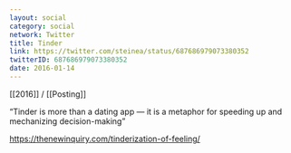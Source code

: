 ```yaml
---
layout: social
category: social
network: Twitter
title: Tinder
link: https://twitter.com/steinea/status/687686979073380352
twitterID: 687686979073380352
date: 2016-01-14
---
```


[[2016]] / [[Posting]]

“Tinder is more than a dating app — it is a metaphor for speeding up and mechanizing decision-making”

<https://thenewinquiry.com/tinderization-of-feeling/>
